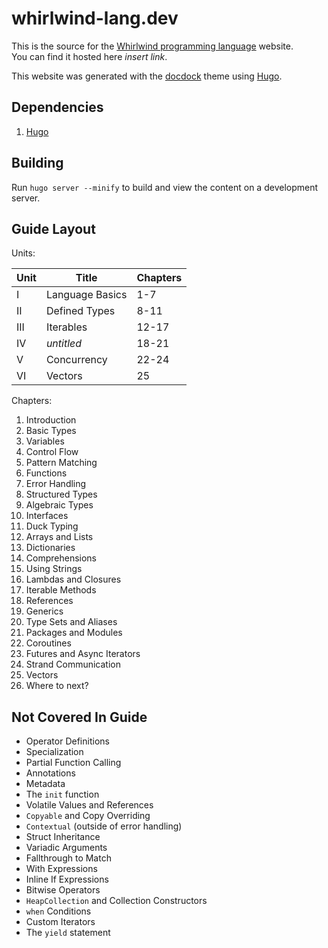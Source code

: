 # whirlwind-lang.dev

This is the source for the [Whirlwind programming language](https://github.com/ComedicChimera/whirlwind) website.  
You can find it hosted here *insert link*.

This website was generated with the [docdock](https://docdock.netlify.app/) theme using [Hugo](https://gohugo.io/).


## Dependencies

1. [Hugo](https://gohugo.io/getting-started/installing/)

## Building

Run `hugo server --minify` to build and view the content on a development server.

## Guide Layout

Units:

| Unit | Title | Chapters |
| ---- | ----- | -------- |
| I | Language Basics | 1-7 |
| II | Defined Types | 8-11 |
| III | Iterables | 12-17 |
| IV | *untitled* | 18-21 |
| V | Concurrency | 22-24 |
| VI | Vectors | 25 |  

Chapters:

1. Introduction
2. Basic Types
3. Variables
4. Control Flow
5. Pattern Matching
6. Functions
7. Error Handling
8. Structured Types
9. Algebraic Types
10. Interfaces
11. Duck Typing
12. Arrays and Lists
13. Dictionaries
14. Comprehensions
15. Using Strings
16. Lambdas and Closures
17. Iterable Methods
18. References
19. Generics
20. Type Sets and Aliases
21. Packages and Modules
22. Coroutines
23. Futures and Async Iterators
24. Strand Communication
25. Vectors
26. Where to next?

## Not Covered In Guide

- Operator Definitions
- Specialization
- Partial Function Calling
- Annotations
- Metadata
- The `init` function
- Volatile Values and References
- `Copyable` and Copy Overriding
- `Contextual` (outside of error handling)
- Struct Inheritance
- Variadic Arguments
- Fallthrough to Match
- With Expressions
- Inline If Expressions
- Bitwise Operators
- `HeapCollection` and Collection Constructors
- `when` Conditions
- Custom Iterators
- The `yield` statement


